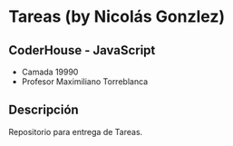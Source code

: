 # Tareas (by Nicolás Gonzlez) 

## CoderHouse - JavaScript 
- Camada 19990
- Profesor Maximiliano Torreblanca 

## Descripción
Repositorio para entrega de Tareas.
